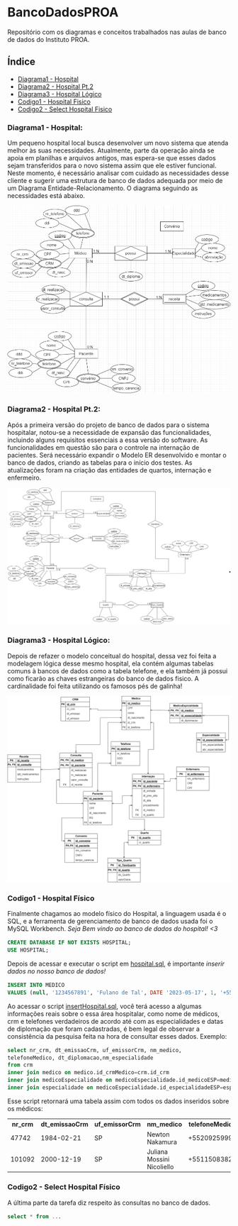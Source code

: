 # **BancoDadosPROA**
Repositório com os diagramas e conceitos trabalhados nas aulas de banco de dados do Instituto PROA.

## Índice 

* [Diagrama1 - Hospital](#Diagrama1---Hospital)
* [Diagrama2 - Hospital Pt.2](#diagrama2---hospital-pt2)
* [Diagrama3 - Hospital Lógico](#diagrama3---hospital-lógico)
* [Codigo1 - Hospital Fisico](#codigo1---hospital-físico)
* [Codigo2 - Select Hospital Fisico](#codigo2---select-hospital-físico)

### Diagrama1 - Hospital:

 Um pequeno hospital local busca desenvolver um novo sistema que atenda melhor às suas necessidades. Atualmente, parte da operação ainda se apoia em planilhas e arquivos antigos, mas espera-se que esses dados sejam transferidos para o novo sistema assim que ele estiver funcional. Neste momento, é necessário analisar com cuidado as necessidades desse cliente e sugerir uma estrutura de banco de dados adequada por meio de um Diagrama Entidade-Relacionamento. O diagrama seguindo as necessidades está abaixo. 

![image](Diagramas/DiagramaHospital.png)

### Diagrama2 - Hospital Pt.2:

 Após a primeira versão do projeto de banco de dados para o sistema hospitalar, notou-se a necessidade de expansão das funcionalidades, incluindo alguns requisitos essenciais a essa versão do software. As funcionalidades em questão são para o controle na internação de pacientes. Será necessário expandir o Modelo ER desenvolvido e montar o banco de dados, criando as tabelas para o início dos testes. As atualizações foram na criação das entidades de quartos, internação e enfermeiro.
 
![image](Diagramas/DiagramaHospitalPt2.png)

### Diagrama3 - Hospital Lógico:

 Depois de refazer o modelo conceitual do hospital, dessa vez foi feita a modelagem lógica desse mesmo hospital, ela contém algumas tabelas comuns à bancos de dados como a tabela telefone, e ela também já possui como ficarão as chaves estrangeiras do banco de dados fisico. A cardinalidade foi feita utilizando os famosos pés de galinha!
 
![image](Diagramas/DiagramaLogicoHospital.png)

### Codigo1 - Hospital Físico
Finalmente chagamos ao modelo físico do Hospital, a linguagem usada é o SQL, e a ferramenta de gerenciamento de banco de dados usada foi o MySQL Workbench. *Seja Bem vindo ao banco de dados do hospital! <3*

```SQL
CREATE DATABASE IF NOT EXISTS HOSPITAL;
USE HOSPITAL;
```

Depois de acessar e executar o script em <a href='ScriptSQL/hospital.sql'>hospital.sql</a>, é importante *inserir dados no nosso banco de dados!*

```SQL
INSERT INTO MEDICO 
VALUES (null, '1234567891', 'Fulano de Tal', DATE '2023-05-17', 1, '+5511999999999');
```

Ao acessar o script <a href='ScriptSQL/insertHospital.sql'>insertHospital.sql</a>, você terá acesso a algumas informações reais sobre o essa área hospitalar, como nome de médicos, crm e telefones verdadeiros de acordo até com as especialidades e datas de diplomação que foram cadastradas, é bem legal de observar a consistência da pesquisa feita na hora de consultar esses dados. Exemplo:

```SQL
select nr_crm, dt_emissaoCrm, uf_emissorCrm, nm_medico, 
telefoneMedico, dt_diplomacao,nm_especialidade 
from crm
inner join medico on medico.id_crmMedico=crm.id_crm
inner join medicoEspecialidade on medicoEspecialidade.id_medicoESP=medico.id_medico
inner join especialidade on medicoEspecialidade.id_especialidadeESP=especialidade.id_especialidade;
```

Esse script retornará uma tabela assim com todos os dados inseridos sobre os médicos:
<table>
<tr>
    <th>nr_crm</th>
    <th>dt_emissaoCrm</th>
    <th>uf_emissorCrm</th>
    <th>nm_medico</th>
    <th>telefoneMedico</th>
    <th>dt_diplomacao</th>
    <th>nm_especialidade</th>
  </tr>
  <tr>
    <td>47742</td>
    <td>1984-02-21</td>
    <td>SP</td>
    <td>Newton Nakamura</td>
    <td>+5520925999</td>
    <td>1983-12-20</td>
    <td>Pediatria</td>
  </tr>	
  <tr>
    <td>101092</td>
    <td>2000-12-19</td>
    <td>SP</td>
    <td>Juliana Mossini Nicoliello</td>
    <td>+55115083822</td>
    <td>2003-12-20</td>
    <td>Clínica Geral</td>
  </tr>
</table>

### Codigo2 - Select Hospital Físico

A última parte da tarefa diz respeito às consultas no banco de dados.

```SQL
select * from ... 
```